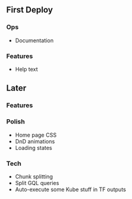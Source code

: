 ## First Deploy

### Ops

- Documentation

### Features

- Help text

## Later

### Features

### Polish

- Home page CSS
- DnD animations
- Loading states

### Tech

- Chunk splitting
- Split GQL queries
- Auto-execute some Kube stuff in TF outputs
